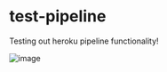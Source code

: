 # test-pipeline
Testing out heroku pipeline functionality!

![image](https://user-images.githubusercontent.com/7696222/164934693-40c7fd8c-9a46-4dec-ac45-c197e3d81272.png)
